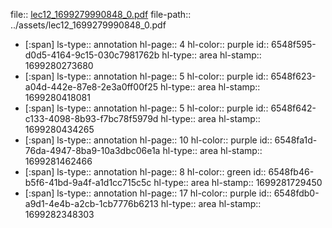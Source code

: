 file:: [lec12_1699279990848_0.pdf](../assets/lec12_1699279990848_0.pdf)
file-path:: ../assets/lec12_1699279990848_0.pdf

- [:span]
  ls-type:: annotation
  hl-page:: 4
  hl-color:: purple
  id:: 6548f595-d0d5-4164-9c15-030c7981762b
  hl-type:: area
  hl-stamp:: 1699280273680
- [:span]
  ls-type:: annotation
  hl-page:: 5
  hl-color:: purple
  id:: 6548f623-a04d-442e-87e8-2e3a0ff00f25
  hl-type:: area
  hl-stamp:: 1699280418081
- [:span]
  ls-type:: annotation
  hl-page:: 5
  hl-color:: purple
  id:: 6548f642-c133-4098-8b93-f7bc78f5979d
  hl-type:: area
  hl-stamp:: 1699280434265
- [:span]
  ls-type:: annotation
  hl-page:: 10
  hl-color:: purple
  id:: 6548fa1d-76da-4947-8ba9-10a3dbc06e1a
  hl-type:: area
  hl-stamp:: 1699281462466
- [:span]
  ls-type:: annotation
  hl-page:: 8
  hl-color:: green
  id:: 6548fb46-b5f6-41bd-9a4f-a1d1cc715c5c
  hl-type:: area
  hl-stamp:: 1699281729450
- [:span]
  ls-type:: annotation
  hl-page:: 17
  hl-color:: purple
  id:: 6548fdb0-a9d1-4e4b-a2cb-1cb7776b6213
  hl-type:: area
  hl-stamp:: 1699282348303